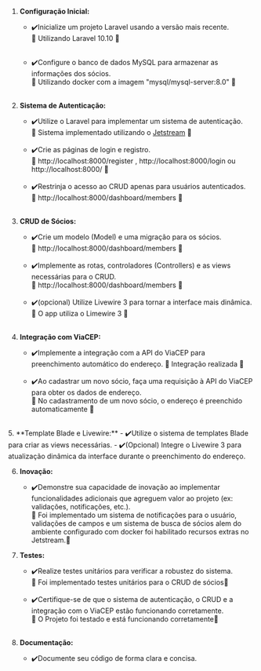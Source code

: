 
1. **Configuração Inicial:**
   - ✔️Inicialize um projeto Laravel usando a versão mais recente.  <br>
   🛑 Utilizando Laravel 10.10 🛑 <br><br>

   - ✔️Configure o banco de dados MySQL para armazenar as informações dos sócios. <br>
   🛑 Utilizando docker com a imagem "mysql/mysql-server:8.0" 🛑 <br><br>

2. **Sistema de Autenticação:**
   - ✔️Utilize o Laravel para implementar um sistema de autenticação. <br>
   🛑 Sistema implementado utilizando o [Jetstream](https://jetstream.laravel.com/introduction.html) 🛑 <br><br>
   - ✔️Crie as páginas de login e registro. <br>
   🛑 http://localhost:8000/register , http://localhost:8000/login ou http://localhost:8000/ 🛑 <br><br>
   - ✔️Restrinja o acesso ao CRUD apenas para usuários autenticados.  <br>
   🛑 http://localhost:8000/dashboard/members 🛑 <br><br>

3. **CRUD de Sócios:**
   - ✔️Crie um modelo (Model) e uma migração para os sócios. <br>
   🛑 http://localhost:8000/dashboard/members 🛑 <br> <br>
   - ✔️Implemente as rotas, controladores (Controllers) e as views necessárias para o CRUD. <br>
   🛑 http://localhost:8000/dashboard/members 🛑 <br> <br>
   - ✔️(opcional) Utilize Livewire 3 para tornar a interface mais dinâmica. <br>
   🛑 O app utiliza o Limewire 3  🛑 <br> <br>

4. **Integração com ViaCEP:**
   - ✔️Implemente a integração com a API do ViaCEP para preenchimento automático do endereço.
   🛑 Integração realizada 🛑 <br> <br>
   - ✔️Ao cadastrar um novo sócio, faça uma requisição à API do ViaCEP para obter os dados de endereço. <br>
   🛑 No cadastramento de um novo sócio, o endereço é preenchido automaticamente 🛑
 <br>
5. **Template Blade e Livewire:**
   - ✔️Utilize o sistema de templates Blade para criar as views necessárias.
   - ✔️(Opcional) Integre o Livewire 3 para atualização dinâmica da interface durante o preenchimento do endereço.

6. **Inovação:**
   - ✔️Demonstre sua capacidade de inovação ao implementar funcionalidades adicionais que agreguem valor ao projeto (ex: validações, notificações, etc.). <br>
   🛑 Foi implementado um sistema de notificações para o usuário,  validações de campos e um sistema de busca de sócios alem do ambiente configurado com docker foi habilitado recursos extras no Jetstream.🛑

7. **Testes:**
   - ✔️Realize testes unitários para verificar a robustez do sistema.<br>
   🛑 Foi implementado testes unitários para o CRUD de sócios🛑<br><br>
   - ✔️Certifique-se de que o sistema de autenticação, o CRUD e a integração com o ViaCEP estão funcionando corretamente.<br>
   🛑 O Projeto foi testado e está funcionando corretamente🛑<br><br>

8. **Documentação:**
   - ✔️Documente seu código de forma clara e concisa.